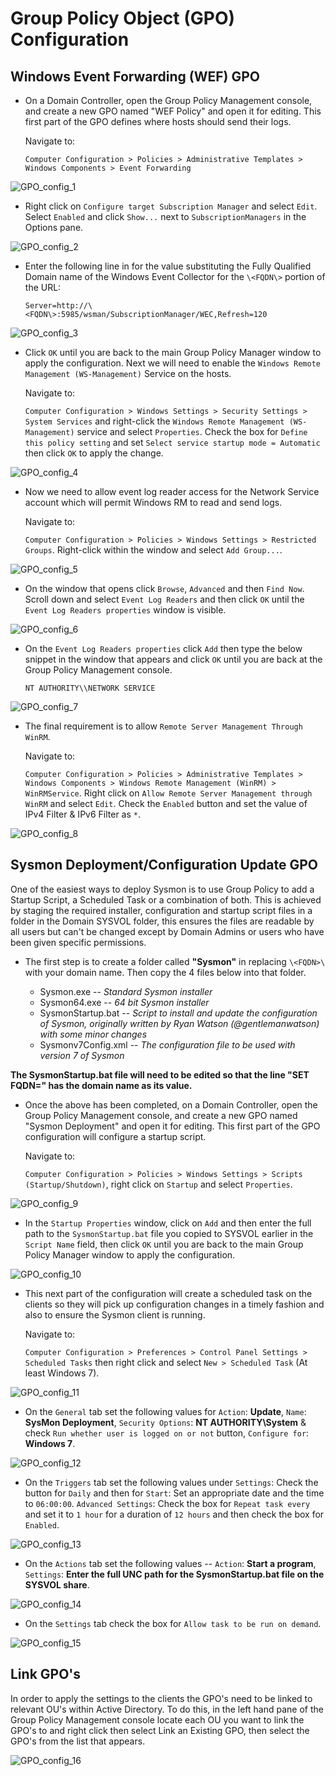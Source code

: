 # Group Policy Object (GPO) Configuration
## Windows Event Forwarding (WEF) GPO

- On a Domain Controller, open the Group Policy Management console, and create a new GPO named "WEF Policy" and open it for editing. This first part of the GPO defines where hosts should send their logs.

  Navigate to:

  `Computer Configuration > Policies > Administrative Templates > Windows Components > Event Forwarding`


![GPO_config_1](https://github.com/SecureDataLabs/44Con-2018-Sysmon/blob/Rustycoin/config/images/GPO_config_1.png)


- Right click on `Configure target Subscription Manager` and select `Edit`. Select `Enabled` and click `Show...` next to `SubscriptionManagers` in the Options pane.


![GPO_config_2](https://github.com/SecureDataLabs/44Con-2018-Sysmon/blob/Rustycoin/config/images/GPO_config_2.png)


- Enter the following line in for the value substituting the Fully Qualified Domain name of the Windows Event Collector for the `\<FQDN\>` portion of the URL:

  `Server=http://\<FQDN\>:5985/wsman/SubscriptionManager/WEC,Refresh=120`


![GPO_config_3](https://github.com/SecureDataLabs/44Con-2018-Sysmon/blob/Rustycoin/config/images/GPO_config_3.png)


- Click `OK` until you are back to the main Group Policy Manager window to apply the configuration. Next we will need to enable the `Windows Remote Management (WS-Management)` Service on the hosts.

  Navigate to:
  
  `Computer Configuration > Windows Settings > Security Settings > System Services` and right-click the `Windows Remote Management (WS-Management)` service and select `Properties`. Check the box for `Define this policy setting` and set `Select service startup mode = Automatic` then click `OK` to apply the change.


![GPO_config_4](https://github.com/SecureDataLabs/44Con-2018-Sysmon/blob/Rustycoin/config/images/GPO_config_4.png)


- Now we need to allow event log reader access for the Network Service account which will permit Windows RM to read and send logs.

  Navigate to:
  
  `Computer Configuration > Policies > Windows Settings > Restricted Groups`. Right-click within the window and select `Add Group...`.


![GPO_config_5](https://github.com/SecureDataLabs/44Con-2018-Sysmon/blob/Rustycoin/config/images/GPO_config_5.png)


 - On the window that opens click `Browse`, `Advanced` and then `Find Now`. Scroll down and select `Event Log Readers` and then click `OK` until the `Event Log Readers properties` window is visible.


![GPO_config_6](https://github.com/SecureDataLabs/44Con-2018-Sysmon/blob/Rustycoin/config/images/GPO_config_6.png)


- On the `Event Log Readers properties` click `Add` then type the below snippet in the window that appears and click `OK` until you are back at the Group Policy Management console.

  `NT AUTHORITY\\NETWORK SERVICE`


![GPO_config_7](https://github.com/SecureDataLabs/44Con-2018-Sysmon/blob/Rustycoin/config/images/GPO_config_7.png)


- The final requirement is to allow `Remote Server Management Through WinRM`.

  Navigate to:
  
  `Computer Configuration > Policies > Administrative Templates > Windows Components > Windows Remote Management (WinRM) > WinRMService`. Right click on `Allow Remote Server Management through WinRM` and select `Edit`. Check the `Enabled` button and set the value of IPv4 Filter & IPv6 Filter as `*`.


![GPO_config_8](https://github.com/SecureDataLabs/44Con-2018-Sysmon/blob/Rustycoin/config/images/GPO_config_8.png)



## Sysmon Deployment/Configuration Update GPO

One of the easiest ways to deploy Sysmon is to use Group Policy to add a Startup Script, a Scheduled Task or a combination of both. This is achieved by staging the required installer, configuration and startup script files in a folder in the Domain SYSVOL folder, this ensures the files are readable by all users but can't be changed except by Domain Admins or users who have been given specific permissions.

- The first step is to create a folder called **"Sysmon"** in replacing `\<FQDN>\` with your domain name. Then copy the 4 files below into that folder.

  - Sysmon.exe -- *Standard Sysmon installer*
  - Sysmon64.exe -- *64 bit Sysmon installer*
  - SysmonStartup.bat -- *Script to install and update the configuration of Sysmon, originally written by Ryan Watson (\@gentlemanwatson) with some minor changes*
  - Sysmonv7Config.xml -- *The configuration file to be used with version 7 of Sysmon*

**The SysmonStartup.bat file will need to be edited so that the line "SET FQDN=" has the domain name as its value.**

- Once the above has been completed, on a Domain Controller, open the Group Policy Management console, and create a new GPO named "Sysmon Deployment" and open it for editing. This first part of the GPO configuration will configure a startup script.

  Navigate to:
  
  `Computer Configuration > Policies > Windows Settings > Scripts (Startup/Shutdown)`, right click on `Startup` and select `Properties`.


![GPO_config_9](https://github.com/SecureDataLabs/44Con-2018-Sysmon/blob/Rustycoin/config/images/GPO_config_9.png)


- In the `Startup Properties` window, click on `Add` and then enter the full path to the `SysmonStartup.bat` file you copied to SYSVOL earlier in the `Script Name` field, then click `OK` until you are back to the main Group Policy Manager window to apply the configuration.


![GPO_config_10](https://github.com/SecureDataLabs/44Con-2018-Sysmon/blob/Rustycoin/config/images/GPO_config_10.png)


- This next part of the configuration will create a scheduled task on the clients so they will pick up configuration changes in a timely fashion and also to ensure the Sysmon client is running.

  Navigate to:
  
  `Computer Configuration > Preferences > Control Panel Settings > Scheduled Tasks` then right click and select `New > Scheduled Task` (At least Windows 7).


![GPO_config_11](https://github.com/SecureDataLabs/44Con-2018-Sysmon/blob/Rustycoin/config/images/GPO_config_11.png)


- On the `General` tab set the following values for `Action`: **Update**, `Name`: **SysMon Deployment**, `Security Options`: **NT AUTHORITY\\System** & check `Run whether user is logged on or not` button, `Configure for`: **Windows 7**.


![GPO_config_12](https://github.com/SecureDataLabs/44Con-2018-Sysmon/blob/Rustycoin/config/images/GPO_config_12.png)


- On the `Triggers` tab set the following values under `Settings`: Check the button for `Daily` and then for `Start`: Set an appropriate date and the time to `06:00:00`. `Advanced Settings`: Check the box for `Repeat task every` and set it to `1 hour` for a duration of `12 hours` and then check the box for `Enabled`.


![GPO_config_13](https://github.com/SecureDataLabs/44Con-2018-Sysmon/blob/Rustycoin/config/images/GPO_config_13.png)


- On the `Actions` tab set the following values -- `Action`: **Start a program**, `Settings`: **Enter the full UNC path for the SysmonStartup.bat file on the SYSVOL share**.


![GPO_config_14](https://github.com/SecureDataLabs/44Con-2018-Sysmon/blob/Rustycoin/config/images/GPO_config_14.png)


- On the `Settings` tab check the box for `Allow task to be run on demand`.


![GPO_config_15](https://github.com/SecureDataLabs/44Con-2018-Sysmon/blob/Rustycoin/config/images/GPO_config_15.png)



## Link GPO's

In order to apply the settings to the clients the GPO's need to be linked to relevant OU's within Active Directory. To do this, in the left hand pane of the Group Policy Management console locate each OU you want to link the GPO's to and right click then select Link an Existing GPO, then select the GPO's from the list that appears.


![GPO_config_16](https://github.com/SecureDataLabs/44Con-2018-Sysmon/blob/Rustycoin/config/images/GPO_config_16.png)

